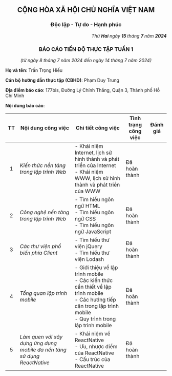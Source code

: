<h2 align="center"> CỘNG HÒA XÃ HỘI CHỦ NGHĨA VIỆT NAM </h2>

<h3 align="center"> Độc lập - Tự do - Hạnh phúc </h3>

<p align="right">
  <i> Thứ <b> Hai </b> ngày <b> 15 </b> tháng <b> 7 </b> năm <b> 2024 </b> </i>
</p>

<h3 align="center"> BÁO CÁO TIẾN ĐỘ THỰC TẬP TUẦN 1 </h3>

<p align="center">
  <i> (từ ngày 8 tháng 7 năm 2024 đến ngày 14 tháng 7 năm 2024) </i>
</p>

**Họ và tên**: Trần Trọng Hiếu

**Cán bộ hướng dẫn thực tập (CBHD)**: Phạm Duy Trung

**Địa điểm báo cáo**: 177bis, Đường Lý Chính Thắng, Quận 3, Thành phố Hồ Chí Minh

**Nội dung báo cáo**:

| TT | Nội dung công việc | Chi tiết công việc | Tình trạng công việc | Đánh giá |
| :---: | ------------------ |  ----------------- | -------------------- | -------- |
| 1 | _Kiến thức nền tảng trong lập trình Web_ | - Khái niệm Internet, lịch sử hình thành và phát triển của Internet <br> - Khái niệm WWW, lịch sử hình thành và phát triển của WWW | Đã hoàn thành |  |
| 2 | _Công nghệ nền tảng trong lập trình Web_ | - Tìm hiểu ngôn ngữ HTML <br> - Tìm hiểu ngôn ngữ CSS <br> - Tìm hiểu ngôn ngữ JavaScript | Đã hoàn thành |  |
| 3 | _Các thư viện phổ biến phía Client_ | - Tìm hiểu thư viện jQuery <br> - Tìm hiểu thư viện Lodash | Đã hoàn thành |  |
| 4 | _Tổng quan lập trình mobile_ | - Giới thiệu về lập trình mobile <br> - Các kiến thức cần thiết về lập trình mobile <br> - Các hướng tiếp cận trong lập trình mobile <br> - Quy trình trong lập trình mobile | Đã hoàn thành |  |
| 5 | _Làm quen với xây dựng ứng dụng mobile đa nền tảng sử dụng ReactNative_ | - Khái niệm về ReactNative <br> - Ưu, nhược điểm của ReactNative <br> - Cấu trúc của ReactNative | Đã hoàn thành |  |